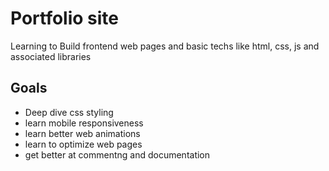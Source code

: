 # Portfolio site
Learning to Build frontend web pages and basic techs like html, css, js and associated libraries

## Goals
<ul>
 <li>Deep dive css styling</li> 
  <li>learn mobile responsiveness</li> 
  <li>learn better web animations</li> 
  <li>learn to optimize web pages</li> 
   <li>get better at commentng and documentation</li> 
</ul>



